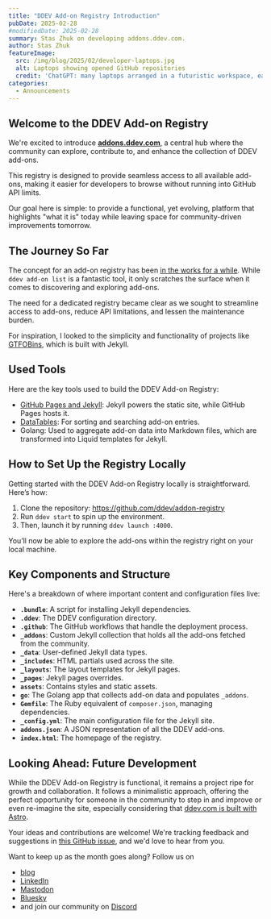 ```yaml
---
title: "DDEV Add-on Registry Introduction"
pubDate: 2025-02-28
#modifiedDate: 2025-02-28
summary: Stas Zhuk on developing addons.ddev.com.
author: Stas Zhuk
featureImage:
  src: /img/blog/2025/02/developer-laptops.jpg
  alt: Laptops showing opened GitHub repositories
  credit: 'ChatGPT: many laptops arranged in a futuristic workspace, each showing different GitHub repositories, glowing screens displaying repository names and code'
categories:
  - Announcements
---
```


## Welcome to the DDEV Add-on Registry

We're excited to introduce [**addons.ddev.com**](https://addons.ddev.com), a central hub where the community can explore, contribute to, and enhance the collection of DDEV add-ons.

This registry is designed to provide seamless access to all available add-ons, making it easier for developers to browse without running into GitHub API limits.

Our goal here is simple: to provide a functional, yet evolving, platform that highlights "what it is" today while leaving space for community-driven improvements tomorrow.

## The Journey So Far

The concept for an add-on registry has been [in the works for a while](2024-plans.md). While `ddev add-on list` is a fantastic tool, it only scratches the surface when it comes to discovering and exploring add-ons.

The need for a dedicated registry became clear as we sought to streamline access to add-ons, reduce API limitations, and lessen the maintenance burden.

For inspiration, I looked to the simplicity and functionality of projects like [GTFOBins](https://gtfobins.github.io/), which is built with Jekyll.

## Used Tools

Here are the key tools used to build the DDEV Add-on Registry:

- [GitHub Pages and Jekyll](https://docs.github.com/en/pages/setting-up-a-github-pages-site-with-jekyll/about-github-pages-and-jekyll): Jekyll powers the static site, while GitHub Pages hosts it.
- [DataTables](https://datatables.net/): For sorting and searching add-on entries.
- Golang: Used to aggregate add-on data into Markdown files, which are transformed into Liquid templates for Jekyll.

## How to Set Up the Registry Locally

Getting started with the DDEV Add-on Registry locally is straightforward. Here’s how:

1. Clone the repository: <https://github.com/ddev/addon-registry>
2. Run `ddev start` to spin up the environment.
3. Then, launch it by running `ddev launch :4000`.

You’ll now be able to explore the add-ons within the registry right on your local machine.

## Key Components and Structure

Here's a breakdown of where important content and configuration files live:

- **`.bundle`**: A script for installing Jekyll dependencies.
- **`.ddev`**: The DDEV configuration directory.
- **`.github`**: The GitHub workflows that handle the deployment process.
- **`_addons`**: Custom Jekyll collection that holds all the add-ons fetched from the community.
- **`_data`**: User-defined Jekyll data types.
- **`_includes`**: HTML partials used across the site.
- **`_layouts`**: The layout templates for Jekyll pages.
- **`_pages`**: Jekyll pages overrides.
- **`assets`**: Contains styles and static assets.
- **`go`**: The Golang app that collects add-on data and populates `_addons`.
- **`Gemfile`**: The Ruby equivalent of `composer.json`, managing dependencies.
- **`_config.yml`**: The main configuration file for the Jekyll site.
- **`addons.json`**: A JSON representation of all the DDEV add-ons.
- **`index.html`**: The homepage of the registry.

## Looking Ahead: Future Development

While the DDEV Add-on Registry is functional, it remains a project ripe for growth and collaboration. It follows a minimalistic approach, offering the perfect opportunity for someone in the community to step in and improve or even re-imagine the site, especially considering that [ddev.com is built with Astro](ddev-website-for-contributors.md).

Your ideas and contributions are welcome! We're tracking feedback and suggestions in [this GitHub issue](https://github.com/ddev/addon-registry/issues/9), and we'd love to hear from you.

Want to keep up as the month goes along? Follow us on

- [blog](https://ddev.com/blog/)
- [LinkedIn](https://www.linkedin.com/company/ddev-foundation)
- [Mastodon](https://fosstodon.org/@ddev)
- [Bluesky](https://bsky.app/profile/ddev.bsky.social)
- and join our community on [Discord](/s/discord)
